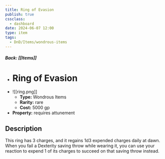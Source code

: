 ```yaml
---
title: Ring of Evasion
publish: true
cssclass:
  - dashboard
date: 2024-06-07 12:00
type: item
tags:
  - DnD/Items/wondrous-items
---
```


##### Back: [[Items]]

- # Ring of Evasion
- ![[ring.png]]
    - **Type:** Wondrous Items
    - **Rarity:** rare
    - **Cost:** 5000 gp
- **Property:** requires attunement



## Description 

This ring has 3 charges, and it regains 1d3 expended charges daily at dawn. When you fail a Dexterity saving throw while wearing it, you can use your reaction to expend 1 of its charges to succeed on that saving throw instead.
